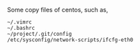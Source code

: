 Some copy files of centos, such as,

	~/.vimrc
	~/.bashrc
	~/project/.git/config
	/etc/sysconfig/network-scripts/ifcfg-eth0



